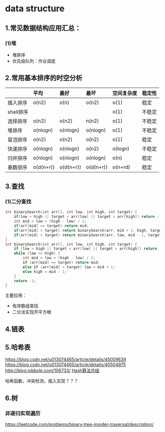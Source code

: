 # data structure

## 1.常见数据结构应用汇总：

### (1)堆

+ 堆排序
+ 优先级队列：作业调度

## 2.常用基本排序的时空分析

|         | 平均   | 最好  | 最坏  | 空间复杂度  |  稳定性  |
| ---     | :---   | :--- | :--- | :---      | :---   |
| 插入排序 | o(n2)  | o(n) | o(n2) | o(1) | 稳定 |
| shell排序 |       |      |      | o(1) | 不稳定 |
| 选择排序 | o(n2) | o(n2) | n(n2) | o(1) | 不稳定 |
| 堆排序  | o(nlogn) | o(nlogn) | o(nlogn) | o(1) | 不稳定 |
| 冒泡排序 | o(n2) | o(n2) | o(n2) | o(1) | 稳定 |
| 快速排序 | o(nlogn) | o(nlogn) | o(n2) | o(logn) | 不稳定 |
| 归并排序 | o(nlogn) | o(nlogn) | o(nlogn) | o(n) | 稳定 |
| 基数排序 | o(d(n+r)) | o(d(n+r)) |o(d(n+r)) | o(n+rd) | 稳定 |

## 3.查找

### (1)二分查找

```c++
int binarySearch(int arr[], int low, int high, int target) {
    if(low > high || target < arr[low] || target > arr[high]) return -1;
    int mid = low + (high - low) / 2;
    if(arr[mid] == target) return mid;
    if(arr[mid] < target) return binarySearch(arr, mid + 1, high, target);
    if(arr[mid] > target) return binarySearch(arr, low, mid - 1, target);
}
int binarySearch(int arr[], int low, int high, int target) {
    if (low > high || target < arr[low] || target > arr[high]) return -1;
    while (low <= high) {
        int mid = low + (high - low) / 2;
        if (arr[mid] == target) return mid;
        else if (arr[mid] < target) low = mid + 1;
        else high = mid - 1;
    }
    return -1;
}
```

主要应用：  

+ 有序数组查找
+ 二分法实现开平方根

## 4.链表

## 5.哈希表

<https://blog.csdn.net/u013074465/article/details/45059639>  
<https://blog.csdn.net/u013074465/article/details/40504975>
<http://blog.jobbole.com/106733/>
[Hash算法总结](https://www.jianshu.com/p/bf1d7eee28d0)

哈希函数，冲突检测，插入实现？？？

## 6.树

### 非递归实现遍历

<https://leetcode.com/problems/binary-tree-inorder-traversal/description/>